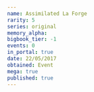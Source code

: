 ```yaml
---
name: Assimilated La Forge
rarity: 5
series: original
memory_alpha:
bigbook_tier: -1
events: 0
in_portal: true
date: 22/05/2017
obtained: Event
mega: true
published: true
---
```



